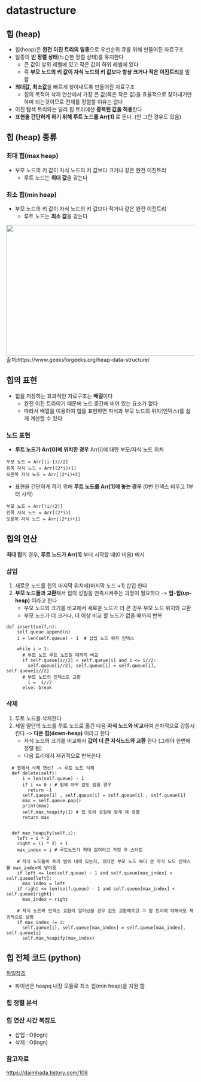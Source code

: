 # datastructure
 
 ## 힙 (heap)

+ 힙(heap)은 **완전 이진 트리의 일종**으로 우선순위 큐를 위해 만들어진 자료구조
+ 일종의 **반 정렬 상태**(느슨한 정렬 상태)를 유지한다 
   + 큰 값이 상위 레벨에 있고 작은 값이 하위 레벨에 있다
   + 즉 **부모 노드의 키 값이 자식 노드의 키 값보다 항상 크거나 작은 이진트리**를 말함
+ **최대값, 최소값**을 빠르게 찾아내도록 만들어진 자료구조
   + 힙의 목적이 삭제 연산에서 가장 큰 값(혹은 작은 값)을 효율적으로 찾아내기만 하며 되는것이므로 전체를 정렬할 이유는 없다
+ 이진 탐색 트리와는 달리 힙 트리에선 **중복된 값을 허용**한다
+ **표현을 간단하게 하기 위해 루트 노드를 Arr[1]** 로 둔다. (안 그런 경우도 있음)


## 힙 (heap) 종류  

### 최대 힙(max heap)
+ 부모 노드의 키 값이 자식 노드의 키 값보다 크거나 같은 완전 이진트리
   + 루트 노드는 **최대 값**을 갖는다

### 최소 힙(min heap)
+ 부모 노드의 키 값이 자식 노드의 키 값보다 작거나 같은 완전 이진트리
   + 루트 노드는 **최소 값**을 갖는다

<img src="C:/Users/Administrator/Desktop/algorithm/algorithm/img/MinHeapAndMaxHeap.png" width="600" height="350">    
출처:https://www.geeksforgeeks.org/heap-data-structure/


## 힙의 표현
+ 힙을 저장하는 효과적인 자료구조는 **배열**이다 
    + 완전 이진 트리이기 때문에 노드 중간에 비어 있는 요소가 없다
    + 따라서 배열을 이용하여 힙을 표현하면 자식과 부모 노드의 위치(인덱스)를 쉽게 계산할 수 있다
### 노드 표현
+ **루트 노드가 Arr[0]에 위치한 경우** Arr[i]에 대한 부모/자식 노드 위치 
```
부모 노드 = Arr[(i-1)//2]	
왼쪽 자식 노드 = Arr[(2*i)+1]   
오른쪽 자식 노드 = Arr[(2*i)+2]
```
+ 표현을 간단하게 하기 위해 **루트 노드를 Arr[1]에 놓는 경우** (0번 인덱스 비우고 1부터 시작)
```
부모 노드 = Arr[(i//2)]	
왼쪽 자식 노드 = Arr[(2*i)]   
오른쪽 자식 노드 = Arr[(2*i)+1]
```

## 힙의 연산 
**최대 힙**의 경우, **루트 노드가 Arr[1]** 부터 시작할 때(0 비움) 예시

### 삽입
1. 새로운 노드를 힙의 마지막 위치에(마지막 노드 +1) 삽입 한다
2. **부모 노드들과 교환**해서 힙의 성질을 만족시켜주는 과정이 필요하다 -> **업-힙(up-heap)** 이라고 한다
   + 부모 노드와 크기를 비교해서 새로운 노드가 더 큰 경우 부모 노드 위치와 교환
   + 부모 노드가 더 크거나, 더 이상 비교 할 노드가 없을 때까지 반복
```
def insert(self,n):
    self.queue.append(n)
    i = len(self.queue) - 1  # 삽입 노드 위치 인덱스
   
    while i > 1: 
      # 부모 노드 루트 노드일 때까지 비교
      if self.queue[i//2] < self.queue[i] and 1 <= i//2: 
        self.queue[i//2], self.queue[i] = self.queue[i], self.queue[i//2]
      # 부모 노드의 인덱스도 교환
        i =  i//2    
      else: break
```
### 삭제
1. 루트 노드를 삭제한다
2. 제일 말단의 노드를 루트 노드로 옮긴 다음 **자식 노드와 비교**하여 순차적으로 강등시킨다 -> **다운 힙(down-heap)** 이라고 한다
   + 자식 노드와 크기를 비교해서 **값이 더 큰 자식노드와 교환** 한다 (그래야 한번에 정렬 됨)
   + 다음 트리에서 재귀적으로 반복한다
```
  # 힙에서 삭제 연산? -> 루트 노드 삭제
  def delete(self):
      i = len(self.queue) - 1
      if i <= 0 : # 힙에 아무 값도 없을 경우
        return -1
      self.queue[1] , self.queue[i] = self.queue[i] , self.queue[1]
      max = self.queue.pop()
      print(max)
      self.max_heapify(1) # 힙 트리 성질에 맞게 재 정렬
      return max


  def max_heapify(self,i):
    left = i * 2
    right = (i * 2) + 1
    max_index = i # 루트노드가 최대 값이라고 가정 후 스타트

    # 자식 노드들이 트리 범위 내에 있는지, 있다면 부모 노드 보다 큰 자식 노드 인덱스 를 max_index에 넣어줌
    if left <= len(self.queue) - 1 and self.queue[max_index] < self.queue[left]:
      max_index = left
    if right <= len(self.queue) - 1 and self.queue[max_index] < self.queue[right]:
      max_index = right
    
    # 자식 노드와 인덱스 교환이 일어났을 경우 값도 교환해주고 그 밑 트리에 대해서도 재귀적으로 실행
    if max_index != i:
      self.queue[i], self.queue[max_index] = self.queue[max_index], self.queue[i]
      self.max_heapify(max_index)
```

## 힙 전체 코드 (python)

[파일참조](https://github.com/Iam-Sunghyun/datastructure/blob/main/MaxHeap)


+ 파이썬은 heapq 내장 모듈로 최소 힙(min heap)을 지원 함.


### 힙 정렬 분석


### 힙 연산 시간 복잡도

+ 삽입 : O(logn)
+ 삭제 : O(logn)  

### 참고자료

https://daimhada.tistory.com/108
